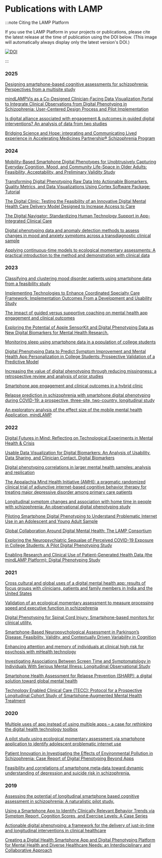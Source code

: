 # Publications with LAMP
 
:::note Citing the LAMP Platform

If you use the LAMP Platform in your projects or publications, please cite the latest release at the time of publication using the DOI below. (This image will automatically always display only the latest version's DOI.)

[![DOI](https://zenodo.org/badge/311382406.svg)](https://zenodo.org/badge/latestdoi/311382406)

:::
### 2025
[Designing smartphone-based cognitive assessments for schizophrenia: Perspectives from a multisite study](https://doi.org/10.1016/j.scog.2025.100347)

[mindLAMPVis as a Co-Designed Clinician-Facing Data Visualization Portal to Integrate Clinical Observations from Digital Phenotyping in Schizophrenia: User-Centered Design Process and Pilot Implementation](https://doi.org/10.2196/70073)

[Is digital alliance associated with engagement & outcomes in guided digital interventions? An analysis of data from two studies](https://doi.org/10.1016/j.jad.2025.04.127)

[Bridging Science and Hope: integrating and Communicating Lived experience in Accelerating Medicines Partnership® Schizophrenia Program](https://doi.org/10.1038/s41537-025-00572-7)

### 2024

[Mobility-Based Smartphone Digital Phenotypes for Unobtrusively Capturing Everyday Cognition, Mood, and Community Life-Space in Older Adults: Feasibility, Acceptability, and Preliminary Validity Study](https://doi.org/10.2196/59974)

[Transforming Digital Phenotyping Raw Data Into Actionable Biomarkers, Quality Metrics, and Data Visualizations Using Cortex Software Package: Tutorial](https://doi.org/10.2196/58502)

[The Digital Clinic: Testing the Feasibility of an Innovative Digital Mental Health Care  Delivery Model Designed to Increase Access to Care](https://doi.org/10.2196/65222)

[The Digital Navigator: Standardizing Human Technology Support in App-Integrated Clinical Care](https://doi.org/10.1089/tmj.2024.0023)

[Digital phenotyping data and anomaly detection methods to assess changes in mood and anxiety symptoms across a transdiagnostic clinical sample](https://doi.org/10.1111/acps.13712)

[Applying continuous-time models to ecological momentary assessments: A practical introduction to the method and demonstration with clinical data](https://doi.org/10.1038/s44277-024-00004-x)

### 2023

[Classifying and clustering mood disorder patients using smartphone data from a feasibility study](https://doi.org/10.1038/s41746-023-00977-7)

[Implementing Technologies to Enhance Coordinated Specialty Care Framework: Implementation Outcomes From a Development and Usability Study](https://doi.org/10.2196/46491)

[The impact of guided versus supportive coaching on mental health app engagement and clinical outcomes](https://doi.org/10.1177/14604582231215872)

[Exploring the Potential of Apple SensorKit and Digital Phenotyping Data as New Digital Biomarkers for Mental Health Research.](https://doi.org/10.1159/000530698)

[Monitoring sleep using smartphone data in a population of college students](https://doi.org/10.1038/s44184-023-00023-0)

[Digital Phenotyping Data to Predict Symptom Improvement and Mental Health App Personalization in College Students: Prospective Validation of a Predictive Model](https://doi.org/10.2196/39258)

[Increasing the value of digital phenotyping through reducing missingness: a retrospective review and analysis of prior studies](https://doi.org/10.1136/bmjment-2023-300718)

[Smartphone app engagement and clinical outcomes in a hybrid clinic](https://doi.org/10.1016/j.psychres.2022.115015)

[Relapse prediction in schizophrenia with smartphone digital phenotyping during COVID-19: a prospective, three-site, two-country, longitudinal study](https://doi.org/10.1038/s41537-023-00332-5)

[An exploratory analysis of the effect size of the mobile mental health Application, mindLAMP](https://doi.org/10.1177/20552076231187244)

### 2022

[Digital Futures in Mind: Reflecting on Technological Experiments in Mental Health & Crisis](Supporthttps://doi.org/10.2139/ssrn.4215994)

[Usable Data Visualization for Digital Biomarkers: An Analysis of Usability, Data Sharing, and Clinician Contact. Digital Biomarkers](https://doi.org/10.1159/000525888)

[Digital phenotyping correlations in larger mental health samples: analysis and replication](https://doi.org/10.1192/bjo.2022.507)

[The Appalachia Mind Health Initiative (AMHI): a pragmatic randomized clinical trial of adjunctive internet-based cognitive behavior therapy for treating major depressive disorder among primary care patients](https://doi.org/10.1186/s13063-022-06438-y)

[Longitudinal symptom changes and association with home time in people with schizophrenia: An observational digital phenotyping study](https://doi.org/10.1016/j.schres.2022.02.031)

[Piloting Smartphone Digital Phenotyping to Understand Problematic Internet Use in an Adolescent and Young Adult Sample](https://doi.org/10.1007/s10578-022-01313-y)

[Global Collaboration Around Digital Mental Health: The LAMP Consortium](https://doi.org/10.1007/s41347-022-00240-y)

[Exploring the Neuropsychiatric Sequalae of Perceived COVID-19 Exposure in College Students: A Pilot Digital Phenotyping Study](https://doi.org/10.3389/fpsyt.2021.788926)

[Enabling Research and Clinical Use of Patient-Generated Health Data (the mindLAMP Platform): Digital Phenotyping Study](https://doi.org/10.2196/30557)

### 2021

[Cross cultural and global uses of a digital mental health app: results of focus groups with clinicians, patients and family members in India and the United States](https://doi.org/10.1017/gmh.2021.28)

[Validation of an ecological momentary assessment to measure processing speed and executive function in schizophrenia](https://doi.org/10.1038/s41537-021-00194-9)

[Digital Phenotyping for Spinal Cord Injury: Smartphone-based monitors for clinical utility.](https://doi.org/10.1109/mass52906.2021.00080)

[Smartphone-Based Neuropsychological Assessment in Parkinson’s Disease: Feasibility, Validity, and Contextually Driven Variability in Cognition](https://doi.org/10.1017/s1355617721000503)

[Enhancing attention and memory of individuals at clinical high risk for psychosis with mHealth technology](https://doi.org/10.1016/j.ajp.2021.102587)

[Investigating Associations Between Screen Time and Symptomatology in Individuals With Serious Mental Illness: Longitudinal Observational Study](https://doi.org/10.2196/23144)

[Smartphone Health Assessment for Relapse Prevention (SHARP): a digital solution toward global mental health](https://doi.org/10.1192/bjo.2020.142)

[Technology Enabled Clinical Care (TECC): Protocol for a Prospective Longitudinal Cohort Study of Smartphone-Augmented Mental Health Treatment](https://doi.org/10.2196/23771)

### 2020
[Multiple uses of app instead of using multiple apps – a case for rethinking the digital health technology toolbox](https://doi.org/10.1017/s2045796020000013)

[A pilot study using ecological momentary assessment via smartphone application to identify adolescent problematic internet use](https://doi.org/10.1016/j.psychres.2020.113428)

[Patient Innovation in Investigating the Effects of Environmental Pollution in Schizophrenia: Case Report of Digital Phenotyping Beyond Apps](https://doi.org/10.2196/19778)

[Feasibility and correlations of smartphone meta‐data toward dynamic understanding of depression and suicide risk in schizophrenia.](https://doi.org/10.1002/mpr.1825)

### 2019

[Assessing the potential of longitudinal smartphone based cognitive assessment in schizophrenia: A naturalistic pilot study.](https://doi.org/10.1016/j.scog.2019.100144)

[Using a Smartphone App to Identify Clinically Relevant Behavior Trends via Symptom Report, Cognition Scores, and Exercise Levels: A Case Series](https://doi.org/10.3389/fpsyt.2019.00652)

[Actionable digital phenotyping: a framework for the delivery of just-in-time and longitudinal interventions in clinical healthcare](https://doi.org/10.21037/mhealth.2019.07.04)

[Creating a Digital Health Smartphone App and Digital Phenotyping Platform for Mental Health and Diverse Healthcare Needs: an Interdisciplinary and Collaborative Approach](https://doi.org/10.1007/s41347-019-00095-w)

